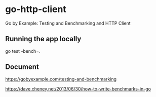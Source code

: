 # go-http-client 

Go by Example: Testing and Benchmarking and HTTP Client
## Running the app locally
go test -bench=.


## Document
https://gobyexample.com/testing-and-benchmarking

https://dave.cheney.net/2013/06/30/how-to-write-benchmarks-in-go